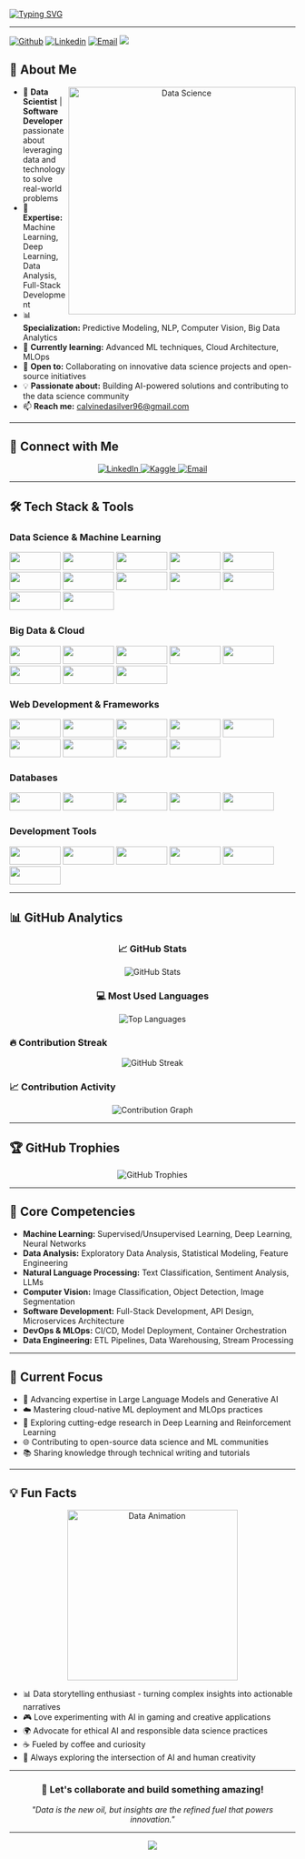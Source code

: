 [![Typing SVG](https://readme-typing-svg.demolab.com?font=Fira+Code&weight=600&size=24&duration=3000&pause=840&color=00D9FF&background=0D1117FF&vCenter=true&width=1000&height=83&lines=Hello%2C+I'm+[Calvine+Dasilver+Dev];Data+Scientist+%26+Software+Developer;Transforming+Data+into+Actionable+Insights;Building+Scalable+Solutions+with+Code)](https://git.io/typing-svg)

----------------------------------------------------------------------------------------------------------------------------

[![Github](https://img.shields.io/badge/-Github-000?style=flat&logo=Github&logoColor=white)](https://github.com/Cdasilver29)
[![Linkedin](https://img.shields.io/badge/-LinkedIn-blue?style=flat&logo=Linkedin&logoColor=white)](https://www.linkedin.com/in/calvine-dasilver-047849188/)
[![Email](https://img.shields.io/badge/-Email-D14836?style=flat&logo=Gmail&logoColor=white)](calvinedasilver96@gmail.com)
[![](https://visitcount.itsvg.in/api?id=Cdasilver29&label=Profile%20Views&color=6&icon=0&pretty=false)](https://visitcount.itsvg.in)

## 💫 About Me

<div align="center">
  <img align="right" alt="Data Science" width="400" src="https://media.giphy.com/media/L1R1tvI9svkIWwpVYr/giphy.gif">
</div>

- 🔬 **Data Scientist** | **Software Developer** passionate about leveraging data and technology to solve real-world problems
- 💼 **Expertise:** Machine Learning, Deep Learning, Data Analysis, Full-Stack Development
- 📊 **Specialization:** Predictive Modeling, NLP, Computer Vision, Big Data Analytics
- 🌱 **Currently learning:** Advanced ML techniques, Cloud Architecture, MLOps
- 🤝 **Open to:** Collaborating on innovative data science projects and open-source initiatives
- 💡 **Passionate about:** Building AI-powered solutions and contributing to the data science community
- 📫 **Reach me:** calvinedasilver96@gmail.com

---

## 🔗 Connect with Me

<div align="center">
  <a href="https://www.linkedin.com/in/calvine-dasilver-047849188/" target="_blank">
    <img src="https://img.shields.io/badge/LinkedIn-0077B5?style=for-the-badge&logo=linkedin&logoColor=white" alt="LinkedIn" />
  </a>
  <a href="https://https://www.kaggle.com/calvine29" target="_blank">
    <img src="https://img.shields.io/badge/Kaggle-20BEFF?style=for-the-badge&logo=kaggle&logoColor=white" alt="Kaggle" />
  </a>
  <a href="calvinedasilver96@gmail.com" target="_blank">
    <img src="https://img.shields.io/badge/Email-D14836?style=for-the-badge&logo=gmail&logoColor=white" alt="Email" />
  </a>
</div>

---

## 🛠️ Tech Stack & Tools

### Data Science & Machine Learning
<p align="left">
    <img src="https://img.shields.io/badge/-Python-black?style=flat-square&logo=python&logoColor=white" width="90" height="32"/>
    <img src="https://img.shields.io/badge/-TensorFlow-black?style=flat-square&logo=tensorflow&logoColor=white" width="90" height="32"/>
    <img src="https://img.shields.io/badge/-PyTorch-black?style=flat-square&logo=pytorch&logoColor=white" width="90" height="32"/>
    <img src="https://img.shields.io/badge/-Scikit Learn-black?style=flat-square&logo=scikit-learn&logoColor=white" width="90" height="32"/>
    <img src="https://img.shields.io/badge/-Pandas-black?style=flat-square&logo=pandas&logoColor=white" width="90" height="32"/>
    <img src="https://img.shields.io/badge/-NumPy-black?style=flat-square&logo=numpy&logoColor=white" width="90" height="32"/>
    <img src="https://img.shields.io/badge/-Keras-black?style=flat-square&logo=keras&logoColor=white" width="90" height="32"/>
    <img src="https://img.shields.io/badge/-OpenCV-black?style=flat-square&logo=opencv&logoColor=white" width="90" height="32"/>
    <img src="https://img.shields.io/badge/-Matplotlib-black?style=flat-square&logo=matplotlib&logoColor=white" width="90" height="32"/>
    <img src="https://img.shields.io/badge/-Seaborn-black?style=flat-square&logo=python&logoColor=white" width="90" height="32"/>
    <img src="https://img.shields.io/badge/-Jupyter-black?style=flat-square&logo=jupyter&logoColor=white" width="90" height="32"/>
    <img src="https://img.shields.io/badge/-Plotly-black?style=flat-square&logo=plotly&logoColor=white" width="90" height="32"/>
</p>

### Big Data & Cloud
<p align="left">
    <img src="https://img.shields.io/badge/-Apache Spark-black?style=flat-square&logo=apachespark&logoColor=white" width="90" height="32"/>
    <img src="https://img.shields.io/badge/-Apache Kafka-black?style=flat-square&logo=apachekafka&logoColor=white" width="90" height="32"/>
    <img src="https://img.shields.io/badge/-Hadoop-black?style=flat-square&logo=apache&logoColor=white" width="90" height="32"/>
    <img src="https://img.shields.io/badge/-Amazon AWS-black?style=flat-square&logo=amazon-aws&logoColor=white" width="90" height="32"/>
    <img src="https://img.shields.io/badge/-Google Cloud-black?style=flat-square&logo=google-cloud&logoColor=white" width="90" height="32"/>
    <img src="https://img.shields.io/badge/-Microsoft Azure-black?style=flat-square&logo=microsoft-azure&logoColor=white" width="90" height="32"/>
    <img src="https://img.shields.io/badge/-Docker-black?style=flat-square&logo=docker&logoColor=white" width="90" height="32"/>
    <img src="https://img.shields.io/badge/-Kubernetes-black?style=flat-square&logo=kubernetes&logoColor=white" width="90" height="32"/>
</p>

### Web Development & Frameworks
<p align="left">
    <img src="https://img.shields.io/badge/-JavaScript-black?style=flat-square&logo=javascript&logoColor=white" width="90" height="32"/>
    <img src="https://img.shields.io/badge/-TypeScript-black?style=flat-square&logo=typescript&logoColor=white" width="90" height="32"/>
    <img src="https://img.shields.io/badge/-React-black?style=flat-square&logo=react&logoColor=white" width="90" height="32"/>
    <img src="https://img.shields.io/badge/-Next.js-black?style=flat-square&logo=next.js&logoColor=white" width="90" height="32"/>
    <img src="https://img.shields.io/badge/-Node.js-black?style=flat-square&logo=node.js&logoColor=white" width="90" height="32"/>
    <img src="https://img.shields.io/badge/-Django-black?style=flat-square&logo=django&logoColor=white" width="90" height="32"/>
    <img src="https://img.shields.io/badge/-Flask-black?style=flat-square&logo=flask&logoColor=white" width="90" height="32"/>
    <img src="https://img.shields.io/badge/-FastAPI-black?style=flat-square&logo=fastapi&logoColor=white" width="90" height="32"/>
    <img src="https://img.shields.io/badge/-Streamlit-black?style=flat-square&logo=streamlit&logoColor=white" width="90" height="32"/>
</p>

### Databases
<p align="left">
    <img src="https://img.shields.io/badge/-PostgreSQL-black?style=flat-square&logo=postgresql&logoColor=white" width="90" height="32"/>
    <img src="https://img.shields.io/badge/-MongoDB-black?style=flat-square&logo=mongodb&logoColor=white" width="90" height="32"/>
    <img src="https://img.shields.io/badge/-MySQL-black?style=flat-square&logo=mysql&logoColor=white" width="90" height="32"/>
    <img src="https://img.shields.io/badge/-Redis-black?style=flat-square&logo=redis&logoColor=white" width="90" height="32"/>
    <img src="https://img.shields.io/badge/-Elasticsearch-black?style=flat-square&logo=elasticsearch&logoColor=white" width="90" height="32"/>
</p>

### Development Tools
<p align="left">
    <img src="https://img.shields.io/badge/-Git-black?style=flat-square&logo=git&logoColor=white" width="90" height="32"/>
    <img src="https://img.shields.io/badge/-GitHub-black?style=flat-square&logo=github&logoColor=white" width="90" height="32"/>
    <img src="https://img.shields.io/badge/-VS Code-black?style=flat-square&logo=visual-studio-code&logoColor=white" width="90" height="32"/>
    <img src="https://img.shields.io/badge/-Linux-black?style=flat-square&logo=linux&logoColor=white" width="90" height="32"/>
    <img src="https://img.shields.io/badge/-JIRA-black?style=flat-square&logo=jira&logoColor=white" width="90" height="32"/>
    <img src="https://img.shields.io/badge/-Postman-black?style=flat-square&logo=postman&logoColor=white" width="90" height="32"/>
</p>

---

## 📊 GitHub Analytics

<div align="center">
  
### 📈 GitHub Stats
<img src="https://github-readme-stats.vercel.app/api?username=Cdasilver29&show_icons=true&theme=tokyonight&hide_border=true&count_private=true" alt="GitHub Stats" />

### 💻 Most Used Languages
<img src="https://github-readme-stats.vercel.app/api/top-langs/?username=Cdasilver29&layout=compact&theme=tokyonight&hide_border=true&langs_count=10" alt="Top Languages" />

</div>

### 🔥 Contribution Streak
<div align="center">
  <img src="https://github-readme-streak-stats.herokuapp.com/?user=Cdasilver29&theme=tokyonight" alt="GitHub Streak" />
</div>

### 📈 Contribution Activity
<div align="center">
  <img src="https://github-readme-activity-graph.vercel.app/graph?username=Cdasilver29&theme=github-compact" alt="Contribution Graph" />
</div>

---

## 🏆 GitHub Trophies

<div align="center">
  <img src="https://github-profile-trophy.vercel.app/?username=Cdasilver29&theme=tokyonight&no-frame=false&no-bg=true&margin-w=4&row=2&column=4" alt="GitHub Trophies" />
</div>


---

## 💼 Core Competencies

- **Machine Learning:** Supervised/Unsupervised Learning, Deep Learning, Neural Networks
- **Data Analysis:** Exploratory Data Analysis, Statistical Modeling, Feature Engineering
- **Natural Language Processing:** Text Classification, Sentiment Analysis, LLMs
- **Computer Vision:** Image Classification, Object Detection, Image Segmentation
- **Software Development:** Full-Stack Development, API Design, Microservices Architecture
- **DevOps & MLOps:** CI/CD, Model Deployment, Container Orchestration
- **Data Engineering:** ETL Pipelines, Data Warehousing, Stream Processing

---

## 🎯 Current Focus

- 🧠 Advancing expertise in Large Language Models and Generative AI
- ☁️ Mastering cloud-native ML deployment and MLOps practices
- 🔬 Exploring cutting-edge research in Deep Learning and Reinforcement Learning
- 🌐 Contributing to open-source data science and ML communities
- 📚 Sharing knowledge through technical writing and tutorials

---


## 💡 Fun Facts

<p align="center">
  <img src="https://media.giphy.com/media/QDjpIL6oNCVZ4qzGs7/giphy.gif" alt="Data Animation" width="300"/>
</p>

- 📊 Data storytelling enthusiast - turning complex insights into actionable narratives
- 🎮 Love experimenting with AI in gaming and creative applications
- 🌍 Advocate for ethical AI and responsible data science practices
- ☕ Fueled by coffee and curiosity
- 🤖 Always exploring the intersection of AI and human creativity

---

<div align="center">
  
### 💬 Let's collaborate and build something amazing!

*"Data is the new oil, but insights are the refined fuel that powers innovation."*


</div>

---

<p align="center">
  <img src="https://capsule-render.vercel.app/api?type=waving&color=gradient&height=100&section=footer"/>
</p>
